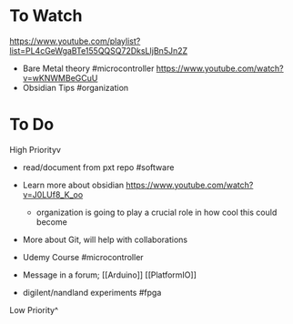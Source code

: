 # To Watch

https://www.youtube.com/playlist?list=PL4cGeWgaBTe155QQSQ72DksLIjBn5Jn2Z
- Bare Metal theory #microcontroller 
https://www.youtube.com/watch?v=wKNWMBeGCuU
- Obsidian Tips #organization 

# To Do

High Priorityv

- read/document from pxt repo #software

- Learn more about obsidian https://www.youtube.com/watch?v=J0LUf8_K_oo 
	- organization is going to play a crucial role in how cool this could become
- More about Git, will help with collaborations

- Udemy Course #microcontroller 
- Message in a forum; [[Arduino]] [[PlatformIO]] 
- digilent/nandland experiments #fpga



Low Priority^

